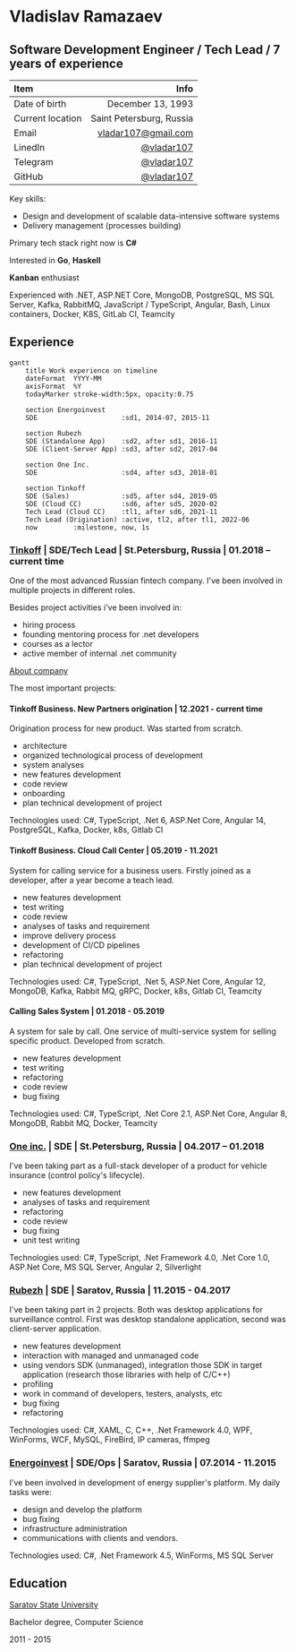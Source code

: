 # Vladislav Ramazaev
## Software Development Engineer / Tech Lead / 7 years of experience 

| Item | Info |
| :--- | ---: |
|Date of birth | December 13, 1993
|Current location | Saint Petersburg, Russia
|Email | [vladar107@gmail.com](vladar107@gmail.com)
|LinedIn | [@vladar107](https://linkedin.com/in/vladar107)
|Telegram | [@vladar107](https://t.me/vladar107) 
|GitHub | [@vladar107](https://github.com/vladar107)

Key skills:

- Design and development of scalable data-intensive software systems
- Delivery management (processes building)

Primary tech stack right now is **C#**

Interested in **Go**, **Haskell**

**Kanban** enthusiast

Experienced with .NET, ASP.NET Core, MongoDB, PostgreSQL, MS SQL Server, Kafka, RabbitMQ, JavaScript / TypeScript, Angular, Bash, Linux containers, Docker, K8S, GitLab CI, Teamcity

## Experience
```mermaid
gantt
    title Work experience on timeline
    dateFormat  YYYY-MM
    axisFormat  %Y
    todayMarker stroke-width:5px, opacity:0.75
    
    section Energoinvest
    SDE                     :sd1, 2014-07, 2015-11
    
    section Rubezh
    SDE (Standalone App)    :sd2, after sd1, 2016-11
    SDE (Client-Server App) :sd3, after sd2, 2017-04
    
    section One Inc.
    SDE                     :sd4, after sd3, 2018-01
    
    section Tinkoff
    SDE (Sales)             :sd5, after sd4, 2019-05
    SDE (Cloud CC)          :sd6, after sd5, 2020-02
    Tech Lead (Cloud CC)    :tl1, after sd6, 2021-11
    Tech Lead (Origination) :active, tl2, after tl1, 2022-06
    now         :milestone, now, 1s
```

### [Tinkoff](https://www.tinkoff.ru ) | SDE/Tech Lead | St.Petersburg, Russia | 01.2018 – current time
One of the most advanced Russian fintech company. I've been involved in multiple projects in different roles.

Besides project activities i've been involved in:

- hiring process
- founding mentoring process for .net developers
- courses as a lector
- active member of internal .net community

[About company](https://www.tinkoffgroup.com/company-info/summary/)

The most important projects:


#### **Tinkoff Business. New Partners origination** | 12.2021 - current time
Origination process for new product. Was started from scratch. 

- architecture
- organized technological process of development
- system analyses
- new features development
- code review
- onboarding
- plan technical development of project

Technologies used: C#, TypeScript, .Net 6, ASP.Net Core, Angular 14, PostgreSQL, Kafka, Docker, k8s, Gitlab CI


#### **Tinkoff Business. Cloud Call Center** | 05.2019 - 11.2021
System for calling service for a business users. Firstly joined as a developer, after a year become a teach lead.

- new features development
- test writing
- code review
- analyses of tasks and requirement 
- improve delivery process
- development of CI/CD pipelines
- refactoring
- plan technical development of project

Technologies used: C#, TypeScript, .Net 5, ASP.Net Core, Angular 12, MongoDB, Kafka, Rabbit MQ, gRPC, Docker, k8s, Gitlab CI, Teamcity


#### **Calling Sales System** | 01.2018 - 05.2019
A system for sale by call. One service of multi-service system for selling specific product. Developed from scratch.

- new features development
- test writing
- refactoring
- code review
- bug fixing

Technologies used: C#, TypeScript, .Net Core 2.1, ASP.Net Core, Angular 8, MongoDB, Rabbit MQ, Docker, Teamcity


### [One inc.](https://www.oneinc.com/) | SDE | St.Petersburg, Russia | 04.2017 – 01.2018
I've been taking part as a full-stack developer of a product for vehicle insurance (control policy's lifecycle).

- new features development
- analyses of tasks and requirement 
- refactoring
- code review
- bug fixing
- unit test writing

Technologies used: C#, TypeScript, .Net Framework 4.0, .Net Core 1.0, ASP.Net Core, MS SQL Server, Angular 2, Silverlight


### [Rubezh](https://rubezh.com/) | SDE | Saratov, Russia | 11.2015 - 04.2017
I've been taking part in 2 projects. Both was desktop applications for surveillance control. First was desktop standalone application, second was client-server application.

- new features development
- interaction with managed and unmanaged code
- using vendors SDK (unmanaged), integration those SDK in target application (research those libraries with help of C/C++)
- profiling
- work in command of developers, testers, analysts, etc 
- bug fixing
- refactoring

Technologies used: C#, XAML, C, C++, .Net Framework 4.0, WPF, WinForms, WCF, MySQL, FireBird, IP cameras, ffmpeg


### [Energoinvest](http://www.energoin.ru/) | SDE/Ops | Saratov, Russia | 07.2014 - 11.2015
I've been involved in development of energy supplier's platform. My daily tasks were:

- design and develop the platform
- bug fixing 
- infrastructure administration
- communications with clients and vendors.

Technologies used: C#, .Net Framework 4.5, WinForms, MS SQL Server


## Education
[Saratov State University](https://www.sgu.ru/en)

Bachelor degree, Computer Science

2011 - 2015
